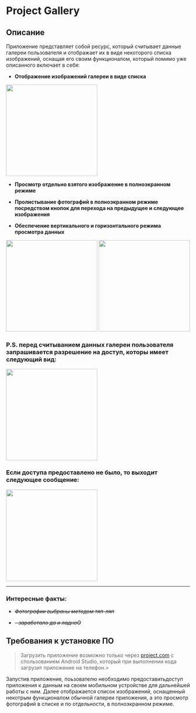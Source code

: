 # Project Gallery
## Описание
Приложение представляет собой ресурс, который считывает данные галереи пользователя и отображает их в виде некоторого списка изображений, 
оснащая его своим функционалом, который помимо уже описанного включает в себя:

- **Отображение изображений галереи в виде списка** 

<img src="https://user-images.githubusercontent.com/77580790/159790575-fdaa1f1b-d3db-4b1d-ae61-093965ae03c1.png" width="250">

- **Просмотр отдельно взятого изображение в полноэкранном режиме**

- **Пролистывание фотографий в полноэкранном режиме посредством кнопок для перехода на предыдущее и следующее изображения**
 
- **Обеспечение вертикального и горизонтального режима просмотра данных**

<img src="https://user-images.githubusercontent.com/77580790/159790667-5ab975cc-fa49-448f-a24b-df50cdbfdf15.png" width="250">
<img src="https://user-images.githubusercontent.com/77580790/159790726-e7bd5264-5134-4b99-a333-5cc20018fc9a.png" width="250">

### P.S. перед считыванием данных галереи пользователя запрашивается разрешение на доступ, которы имеет следующий вид:

<img src="https://user-images.githubusercontent.com/77580790/159787430-238c7536-4e2b-47ce-b87b-ed65e59db968.png" width="250">

### Если доступа предоставлено не было, то выходит следующее сообщение:

<img src="https://user-images.githubusercontent.com/77580790/159787574-6b2d7a8d-8031-44ae-93f7-e06f5e772a8a.png" width="250">

---

### **Интересные факты:**

- *~~Фотографии выбраны методом тяп-ляп~~*

- *~~- заработало да и ладноО~~*

## Требования к установке ПО

> Загрузить приложение возможно только через [project.com](https://disk.yandex.ru/d/cewxhtU4B4aVtw) с спользованием Android Studio, который при выполнении кода загрузит
приложение на телефон.>

Запустив приложение, поьзователю необходимо предоставитьдоступ приложения к данным на своем мобильном устройстве для дальнейшей работы с ним. Далее отображается список 
изображений, оснащенный некотрым функционалом обычной галереи приложения, а это просмотр фотографий в списке и по отдельности, в полноэкранном режиме.
